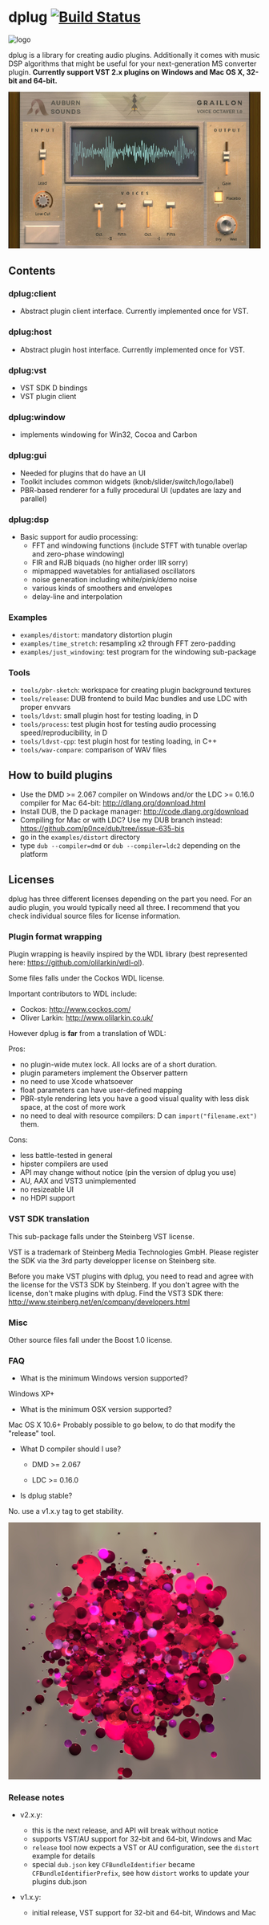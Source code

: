 # dplug [![Build Status](https://travis-ci.org/p0nce/dplug.png?branch=master)](https://travis-ci.org/p0nce/dplug)

<img alt="logo" src="https://cdn.rawgit.com/p0nce/dplug/master/logo.svg" width="200">

dplug is a library for creating audio plugins.
Additionally it comes with music DSP algorithms that might be useful for your next-generation MS converter plugin.
**Currently support VST 2.x plugins on Windows and Mac OS X, 32-bit and 64-bit.**

![Example screenshot](screenshot.jpg "With a bit of work")


## Contents

### dplug:client
  * Abstract plugin client interface. Currently implemented once for VST.

### dplug:host
  * Abstract plugin host interface. Currently implemented once for VST.

### dplug:vst
  * VST SDK D bindings
  * VST plugin client

### dplug:window
   * implements windowing for Win32, Cocoa and Carbon

### dplug:gui
   * Needed for plugins that do have an UI
   * Toolkit includes common widgets (knob/slider/switch/logo/label)
   * PBR-based renderer for a fully procedural UI (updates are lazy and parallel)

### dplug:dsp
  * Basic support for audio processing:
    - FFT and windowing functions (include STFT with tunable overlap and zero-phase windowing)
    - FIR and RJB biquads (no higher order IIR sorry)
    - mipmapped wavetables for antialiased oscillators
    - noise generation including white/pink/demo noise
    - various kinds of smoothers and envelopes
    - delay-line and interpolation

### Examples
   * `examples/distort`: mandatory distortion plugin
   * `examples/time_stretch`: resampling x2 through FFT zero-padding
   * `examples/just_windowing`: test program for the windowing sub-package

### Tools
   * `tools/pbr-sketch`: workspace for creating plugin background textures
   * `tools/release`: DUB frontend to build Mac bundles and use LDC with proper envvars
   * `tools/ldvst`: small plugin host for testing loading, in D
   * `tools/process`: test plugin host for testing audio processing speed/reproducibility, in D
   * `tools/ldvst-cpp`: test plugin host for testing loading, in C++
   * `tools/wav-compare`: comparison of WAV files


## How to build plugins

- Use the DMD >= 2.067 compiler on Windows and/or the LDC >= 0.16.0 compiler for Mac 64-bit: http://dlang.org/download.html
- Install DUB, the D package manager: http://code.dlang.org/download
- Compiling for Mac or with LDC? Use my DUB branch instead: https://github.com/p0nce/dub/tree/issue-635-bis
- go in the `examples/distort` directory
- type `dub --compiler=dmd` or `dub --compiler=ldc2` depending on the platform

## Licenses

dplug has three different licenses depending on the part you need.
For an audio plugin, you would typically need all three.
I recommend that you check individual source files for license information.

### Plugin format wrapping

Plugin wrapping is heavily inspired by the WDL library (best represented here: https://github.com/olilarkin/wdl-ol).

Some files falls under the Cockos WDL license.

Important contributors to WDL include:
- Cockos: http://www.cockos.com/
- Oliver Larkin: http://www.olilarkin.co.uk/


However dplug is **far** from a translation of WDL:

Pros:
- no plugin-wide mutex lock. All locks are of a short duration.
- plugin parameters implement the Observer pattern
- no need to use Xcode whatsoever
- float parameters can have user-defined mapping
- PBR-style rendering lets you have a good visual quality with less disk space, at the cost of more work
- no need to deal with resource compilers: D can `import("filename.ext")` them.

Cons:
- less battle-tested in general
- hipster compilers are used
- API may change without notice (pin the version of dplug you use)
- AU, AAX and VST3 unimplemented
- no resizeable UI
- no HDPI support




### VST SDK translation

This sub-package falls under the Steinberg VST license.

VST is a trademark of Steinberg Media Technologies GmbH.
Please register the SDK via the 3rd party developper license on Steinberg site.

Before you make VST plugins with dplug, you need to read and agree with the license for the VST3 SDK by Steinberg.
If you don't agree with the license, don't make plugins with dplug.
Find the VST3 SDK there: http://www.steinberg.net/en/company/developers.html

### Misc

Other source files fall under the Boost 1.0 license.


### FAQ

- What is the minimum Windows version supported?

Windows XP+

- What is the minimum OSX version supported?

Mac OS X 10.6+
Probably possible to go below, to do that modify the "release" tool.

- What D compiler should I use?

   * DMD >= 2.067

   * LDC >= 0.16.0

- Is dplug stable?

No. use a v1.x.y tag to get stability.

![Rendering](rendering.jpg)


### Release notes

- v2.x.y:
  * this is the next release, and API will break without notice
  * supports VST/AU support for 32-bit and 64-bit, Windows and Mac
  * `release` tool now expects a VST or AU configuration, see the `distort` example for details
  * special `dub.json` key `CFBundleIdentifier` became `CFBundleIdentifierPrefix`, see how `distort` works to update your plugins dub.json

- v1.x.y:
  * initial release, VST support for 32-bit and 64-bit, Windows and Mac